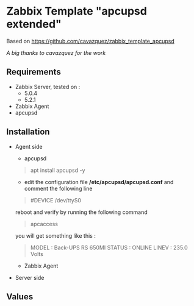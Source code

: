 Zabbix Template "apcupsd extended"
==========================

Based on https://github.com/cavazquez/zabbix_template_apcupsd

*A big thanks to cavazquez for the work*

Requirements
------------
* Zabbix Server, tested on :
  * 5.0.4
  * 5.2.1
 * Zabbix Agent
 * apcupsd
 

Installation
------------
* Agent side
  * apcupsd
   > apt install apcupsd -y
   
   * edit the configuration file __/etc/apcupsd/apcupsd.conf__ and comment the following line 
   
   > #DEVICE /dev/ttyS0
   
   reboot and verify by running the following command
   
   > apcaccess
   
   you will get something like this :
   
   > MODEL    : Back-UPS RS  650MI
   > STATUS   : ONLINE
   > LINEV    : 235.0 Volts
  
  * Zabbix Agent
  

* Server side


Values
------------
